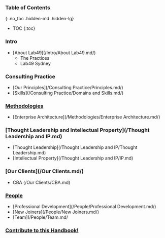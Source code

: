 
### Table of Contents
{:.no_toc .hidden-md .hidden-lg}

- TOC
{:toc}

### Intro
* [About Lab49](/Intro/About Lab49.md/)
  * The Practices
  * Lab49 Sydney
  
### Consulting Practice
* [Our Principles](/Consulting Practice/Principles.md/)
* [Skills](/Consulting Practice/Domains and Skills.md/)
 
### [Methodologies](/Methodologies.md/)
* [Enterprise Architecture](/Methodologies/Enterprise Architecture.md/)

### [Thought Leadership and Intellectual Property](/Thought Leadership and IP.md)
* [Thought Leadership](/Thought Leadership and IP/Thought Leadership.md)
* [Intellectual Property](/Thought Leadership and IP/IP.md)

### [Our Clients](/Our Clients.md/)
* CBA (/Our Clients/CBA.md)

### [People](/People.md/)
* [Professional Development](/People/Professional Development.md/)
* [New Joiners](/People/New Joiners.md/)
* [Team](/People/Team.md/

### [Contribute to this Handbook!](/Contribute.md/)

